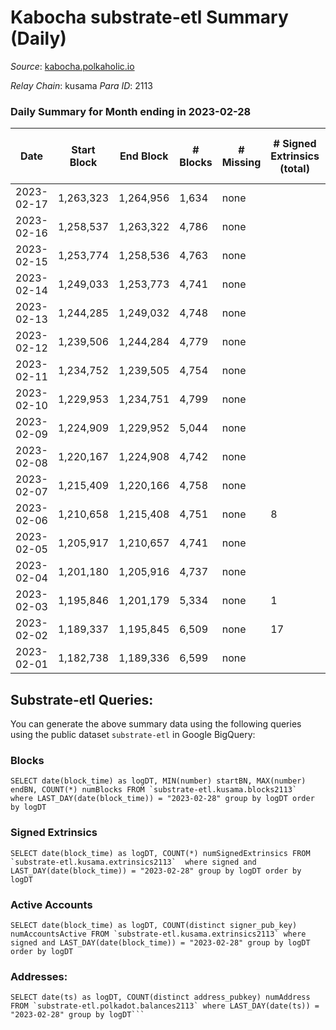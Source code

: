 # Kabocha substrate-etl Summary (Daily)

_Source_: [kabocha.polkaholic.io](https://kabocha.polkaholic.io)

*Relay Chain*: kusama
*Para ID*: 2113



### Daily Summary for Month ending in 2023-02-28


| Date | Start Block | End Block | # Blocks | # Missing | # Signed Extrinsics (total) | # Active Accounts | # Addresses with Balances | # Events | # Transfers | # XCM Transfers In | # XCM Transfers Out |
| ---- | ----------- | --------- | -------- | --------- | --------------------------- | ----------------- | ------------------------- | -------- | ----------- | ------------------ | ------------------- |
| 2023-02-17 | 1,263,323 | 1,264,956 | 1,634 | none  |  |  |  | 448 |   |   |   |
| 2023-02-16 | 1,258,537 | 1,263,322 | 4,786 | none  |  |  | 13,224 | 8,888 |   |   |   |
| 2023-02-15 | 1,253,774 | 1,258,536 | 4,763 | none  |  |  | 13,224 | 9,542 |   |   |   |
| 2023-02-14 | 1,249,033 | 1,253,773 | 4,741 | none  |  |  | 13,224 | 9,501 |   |   |   |
| 2023-02-13 | 1,244,285 | 1,249,032 | 4,748 | none  |  |  | 13,224 | 9,512 |   |   |   |
| 2023-02-12 | 1,239,506 | 1,244,284 | 4,779 | none  |  |  | 13,224 | 9,574 |   |   |   |
| 2023-02-11 | 1,234,752 | 1,239,505 | 4,754 | none  |  |  | 13,224 | 9,524 |   |   |   |
| 2023-02-10 | 1,229,953 | 1,234,751 | 4,799 | none  |  |  | 13,224 | 9,614 |   |   |   |
| 2023-02-09 | 1,224,909 | 1,229,952 | 5,044 | none  |  |  | 13,224 | 10,104 |   |   |   |
| 2023-02-08 | 1,220,167 | 1,224,908 | 4,742 | none  |  |  | 13,224 | 9,500 |   |   |   |
| 2023-02-07 | 1,215,409 | 1,220,166 | 4,758 | none  |  |  | 13,224 | 9,532 |   |   |   |
| 2023-02-06 | 1,210,658 | 1,215,408 | 4,751 | none  | 8 | 4 | 13,224 | 9,556 | 3  |   |   |
| 2023-02-05 | 1,205,917 | 1,210,657 | 4,741 | none  |  |  | 13,222 | 9,506 |   |   |   |
| 2023-02-04 | 1,201,180 | 1,205,916 | 4,737 | none  |  |  | 13,222 | 9,492 |   |   |   |
| 2023-02-03 | 1,195,846 | 1,201,179 | 5,334 | none  | 1 | 1 | 13,222 | 10,694 | 1  |   |   |
| 2023-02-02 | 1,189,337 | 1,195,845 | 6,509 | none  | 17 | 8 | 13,221 | 13,120 |   |   |   |
| 2023-02-01 | 1,182,738 | 1,189,336 | 6,599 | none  |  |  | 13,221 | 13,220 |   |   |   |

## Substrate-etl Queries:
You can generate the above summary data using the following queries using the public dataset `substrate-etl` in Google BigQuery:


### Blocks
```
SELECT date(block_time) as logDT, MIN(number) startBN, MAX(number) endBN, COUNT(*) numBlocks FROM `substrate-etl.kusama.blocks2113`  where LAST_DAY(date(block_time)) = "2023-02-28" group by logDT order by logDT
```


### Signed Extrinsics
```
SELECT date(block_time) as logDT, COUNT(*) numSignedExtrinsics FROM `substrate-etl.kusama.extrinsics2113`  where signed and LAST_DAY(date(block_time)) = "2023-02-28" group by logDT order by logDT
```


### Active Accounts
```
SELECT date(block_time) as logDT, COUNT(distinct signer_pub_key) numAccountsActive FROM `substrate-etl.kusama.extrinsics2113` where signed and LAST_DAY(date(block_time)) = "2023-02-28" group by logDT order by logDT
```


### Addresses:
```
SELECT date(ts) as logDT, COUNT(distinct address_pubkey) numAddress FROM `substrate-etl.polkadot.balances2113` where LAST_DAY(date(ts)) = "2023-02-28" group by logDT```

